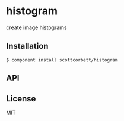 
# histogram

  create image histograms

## Installation

    $ component install scottcorbett/histogram

## API

   

## License

  MIT
